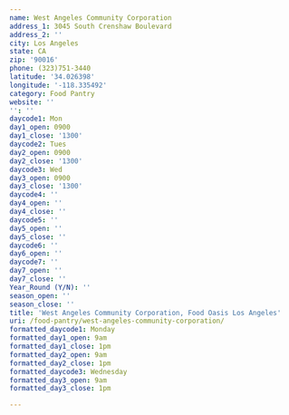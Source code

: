 ```yaml
---
name: West Angeles Community Corporation
address_1: 3045 South Crenshaw Boulevard
address_2: ''
city: Los Angeles
state: CA
zip: '90016'
phone: (323)751-3440
latitude: '34.026398'
longitude: '-118.335492'
category: Food Pantry
website: ''
'': ''
daycode1: Mon
day1_open: 0900
day1_close: '1300'
daycode2: Tues
day2_open: 0900
day2_close: '1300'
daycode3: Wed
day3_open: 0900
day3_close: '1300'
daycode4: ''
day4_open: ''
day4_close: ''
daycode5: ''
day5_open: ''
day5_close: ''
daycode6: ''
day6_open: ''
daycode7: ''
day7_open: ''
day7_close: ''
Year_Round (Y/N): ''
season_open: ''
season_close: ''
title: 'West Angeles Community Corporation, Food Oasis Los Angeles'
uri: /food-pantry/west-angeles-community-corporation/
formatted_daycode1: Monday
formatted_day1_open: 9am
formatted_day1_close: 1pm
formatted_day2_open: 9am
formatted_day2_close: 1pm
formatted_daycode3: Wednesday
formatted_day3_open: 9am
formatted_day3_close: 1pm

---
```

